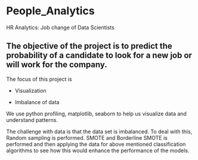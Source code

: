 # People_Analytics

HR Analytics: Job change of Data Scientists


## The objective of the project is to predict the probability of a candidate to look for a new job or will work for the company.


The focus of this project is

* Visualization

* Imbalance of data


We use python profiling, matplotlib, seaborn to help us visualize data and understand patterns.


The challenge with data is that the data set is imbalanced. To deal with this, Random sampling is performed. SMOTE and Borderline SMOTE is performed and then applying the data for above mentioned classification algorithms to see how this would enhance the performance of the models.
